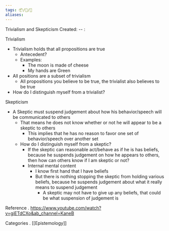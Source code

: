```yaml
---
tags: 📦/📝/🎥
aliases:
---
```



 Trivialism and Skepticism
Created: -- :

 Trivialism
- Trivialism holds that all propositions are true
	- Antecedent?
	- Examples:
		- The moon is made of cheese
		- My hands are Green
- All positions are a subset of trivialism
	- All propositions you believe to be true, the trivialist also believes to be true
- How do I distinguish myself from a trivialist?

 Skepticism
- A Skeptic must suspend judgement about how his behavior/speech will be communicated to others
	- That means he does not know whether or not he will appear to be a skeptic to others
		- This implies that he has no reason to favor one set of behavior/speech over another set
	- How do I distinguish myself from a skeptic?
		- If the skeptic can reasonable act/behave as if he is has beliefs, because he suspends judgement on how he appears to others, then how can others know if I am skeptic or not?
		- Internal mental content
			- I know first hand that I have beliefs
			- But there is nothing stopping the skeptic from holding various beliefs, because he suspends judgement about what it really means to suspend judgement
				- A skeptic may not have to give up any beliefs, that could be what suspension of judgement is

 Reference
. https://www.youtube.com/watch?v=giETdCXo&ab_channel=KaneB

 Categories
. [[Epistemology]]